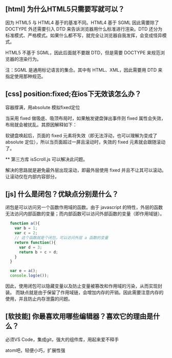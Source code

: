 
## [html] 为什么HTML5只需要写<!DOCTYPE HTML>就可以？

  因为 HTML5 与 HTML4 基于的基准不同。HTML4 基于 SGML 因此需要除了 DOCTYPE 外还需要引入 DTD 来告诉浏览器用什么标准进行渲染。DTD 还分为标准模式、严格模式。如果什么都不写，就完全让浏览器自我发挥，会变成怪异模式。

  HTML5 不基于 SGML，因此后面就不要跟 DTD，但是需要 DOCTYPE 来规范浏览器的渲染行为。

  注：SGML 是通用标记语言的集合。其中有 HTML、XML，因此需要用 DTD 来指定使用那种规范。

## [css] position:fixed;在ios下无效该怎么办？

  容器撑满，用absolute 模拟fixed定位

  当采用 fixed 做吸底、吸顶布局时，如果触发键盘弹出事件则 fixed 属性会失效，布局就会被扰乱。其原因解释如下：

  软键盘唤起后，页面的 fixed 元素将失效（即无法浮动，也可以理解为变成了 absolute 定位），所以当页面超过一屏且滚动时，失效的 fixed 元素就会跟随滚动了。

  ** 第三方库 isScroll.js 可以解决此问题。

  解决的思路就是避免最外层出现滚动，即最外层使用 fixed 并且不让其可以滚动。让滚动仅在内部内容部分。


## [js] 什么是闭包？优缺点分别是什么？

  闭包是可以访问另一个函数作用域的函数。由于 javascript 的特性，外层的函数无法访问内部函数的变量；而内部函数可以访问外部函数的变量（即作用域链）。

```javascript
  function a(){
    var b = 1;
    var c = 2;
    // 这个函数就是个闭包，可以访问外层 a 函数的变量
    return function(){
      var d = 3;
      return b + c + d;
    }
  }

  var e = a();
  console.log(e());
  ```
  因此，使用闭包可以隐藏变量以及防止变量被篡改和作用域的污染，从而实现封装。
  而缺点就是由于保留了作用域链，会增加内存的开销。因此需要注意内存的使用，并且防止内存泄露的问题。

## [软技能] 你最喜欢用哪些编辑器？喜欢它的理由是什么？

  必须VS Code，集成git，强大的组件库，用起来爱不释手

  atom吧，轻便小巧，扩展性强

